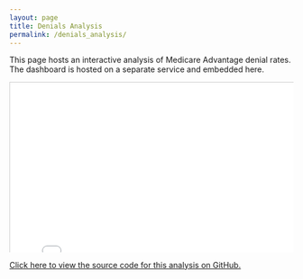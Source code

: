 ```yaml
---
layout: page
title: Denials Analysis
permalink: /denials_analysis/
---
```


<div class="container">
  <p>This page hosts an interactive analysis of Medicare Advantage denial rates. The dashboard is hosted on a separate service and embedded here.</p>
  
  <div class="iframe-container">
    <iframe
      src="YOUR_DASH_APP_URL_HERE"
      frameborder="0"
      allowfullscreen
      style="width: 100%; height: 800px; border: 1px solid #ccc;">
    </iframe>
  </div>

  <p class="mt-3">
    <a href="https://github.com/ggweinreb/website/blob/master/apps/code/denials_line_graph.py" target="_blank">
      Click here to view the source code for this analysis on GitHub.
    </a>
  </p>
</div>

<style>
  .iframe-container {
    position: relative;
    overflow: hidden;
    width: 100%;
    padding-top: 60%; /* Aspect ratio */
  }
  .iframe-container iframe {
    position: absolute;
    top: 0;
    left: 0;
    width: 100%;
    height: 100%;
  }
</style>
